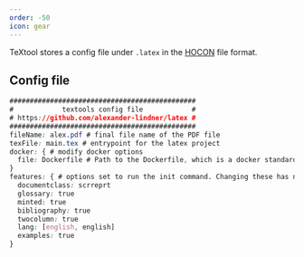```yaml
---
order: -50
icon: gear
---
```


TeXtool stores a config file under `.latex` in the [HOCON](https://github.com/lightbend/config/blob/main/HOCON.md#hocon-human-optimized-config-object-notation) file format.

## Config file

```css basic config file with explanation
##############################################
#            textools config file            #
# https://github.com/alexander-lindner/latex #
##############################################
fileName: alex.pdf # final file name of the PDF file
texFile: main.tex # entrypoint for the latex project
docker: { # modify docker options
  file: Dockerfile # Path to the Dockerfile, which is a docker standard to create custom images
}
features: { # options set to run the init command. Changing these has no influence as they are only used during project creation.
  documentclass: scrreprt
  glossary: true
  minted: true
  bibliography: true
  twocolumn: true
  lang: [english, english]
  examples: true
}
```